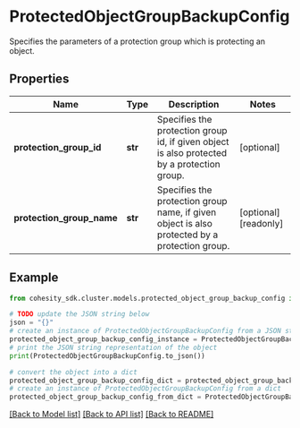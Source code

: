 # ProtectedObjectGroupBackupConfig

Specifies the parameters of a protection group which is protecting an object.

## Properties

Name | Type | Description | Notes
------------ | ------------- | ------------- | -------------
**protection_group_id** | **str** | Specifies the protection group id, if given object is also protected by a protection group. | [optional] 
**protection_group_name** | **str** | Specifies the protection group name, if given object is also protected by a protection group. | [optional] [readonly] 

## Example

```python
from cohesity_sdk.cluster.models.protected_object_group_backup_config import ProtectedObjectGroupBackupConfig

# TODO update the JSON string below
json = "{}"
# create an instance of ProtectedObjectGroupBackupConfig from a JSON string
protected_object_group_backup_config_instance = ProtectedObjectGroupBackupConfig.from_json(json)
# print the JSON string representation of the object
print(ProtectedObjectGroupBackupConfig.to_json())

# convert the object into a dict
protected_object_group_backup_config_dict = protected_object_group_backup_config_instance.to_dict()
# create an instance of ProtectedObjectGroupBackupConfig from a dict
protected_object_group_backup_config_from_dict = ProtectedObjectGroupBackupConfig.from_dict(protected_object_group_backup_config_dict)
```
[[Back to Model list]](../README.md#documentation-for-models) [[Back to API list]](../README.md#documentation-for-api-endpoints) [[Back to README]](../README.md)


